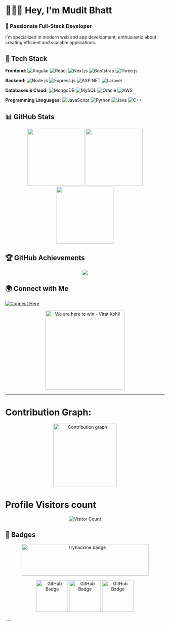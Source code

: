 # 🙋🏻‍♂️ Hey, I'm Mudit Bhatt

### 🚀 Passionate Full-Stack Developer

I'm specialized in modern web and app development, enthusiastic about creating efficient and scalable applications.

## 🚀 Tech Stack

**Frontend:**
![Angular](https://img.shields.io/badge/Angular-DD0031?style=flat&logo=angular&logoColor=white)
![React](https://img.shields.io/badge/React-20232A?style=flat&logo=react&logoColor=61DAFB)
![Next.js](https://img.shields.io/badge/Next.js-000000?style=flat&logo=nextdotjs&logoColor=white)
![Bootstrap](https://img.shields.io/badge/Bootstrap-563D7C?style=flat&logo=bootstrap&logoColor=white)
![Three.js](https://img.shields.io/badge/Three.js-000000?style=flat&logo=three.js&logoColor=white)

**Backend:**
![Node.js](https://img.shields.io/badge/Node.js-43853D?style=flat&logo=node.js&logoColor=white)
![Express.js](https://img.shields.io/badge/Express.js-000000?style=flat&logo=express&logoColor=white)
![ASP.NET](https://img.shields.io/badge/ASP.NET-5C2D91?style=flat&logo=dotnet&logoColor=white)
![Laravel](https://img.shields.io/badge/Laravel-FF2D20?style=flat&logo=laravel&logoColor=white)

**Databases & Cloud:**
![MongoDB](https://img.shields.io/badge/MongoDB-47A248?style=flat&logo=mongodb&logoColor=white)
![MySQL](https://img.shields.io/badge/MySQL-4479A1?style=flat&logo=mysql&logoColor=white)
![Oracle](https://img.shields.io/badge/Oracle-F80000?style=flat&logo=oracle&logoColor=white)
![AWS](https://img.shields.io/badge/AWS-232F3E?style=flat&logo=amazonaws&logoColor=white)

**Programming Languages:**
![JavaScript](https://img.shields.io/badge/JavaScript-F7DF1E?style=flat&logo=javascript&logoColor=black)
![Python](https://img.shields.io/badge/Python-3776AB?style=flat&logo=python&logoColor=white)
![Java](https://img.shields.io/badge/Java-007396?style=flat&logo=java&logoColor=white)
![C++](https://img.shields.io/badge/C++-00599C?style=flat&logo=c%2B%2B&logoColor=white)


## 📊 GitHub Stats

<p align="center">
  <img src="https://github-readme-stats.vercel.app/api?username=muditbhatt-5&theme=blueberry&show_icons=true&hide_border=true&count_private=true" height="180" />
  <img src="https://github-readme-streak-stats.herokuapp.com/?user=muditbhatt-5&theme=blueberry&hide_border=true" height="180" />
  <img src="https://github-readme-stats.vercel.app/api/top-langs/?username=muditbhatt-5&theme=blueberry&show_icons=true&hide_border=true&layout=compact" height="180" />
</p>

## 🏆 GitHub Achievements

<p align="center">
  <img src="https://github-profile-trophy.vercel.app/?username=muditbhatt-5&theme=algolia" />
</p>

## 🌍 Connect with Me

[![Connect Here](https://img.shields.io/badge/Connect-Bio.Link-blue?style=for-the-badge)](https://bio.link/themudit_18)


<p align="center">
  <img src="https://media1.tenor.com/m/3MC8f_FMo9QAAAAd/we-are-here-to-win-virat-kohli.gif" alt="We are here to win - Virat Kohli" width="250" />
</p>

---

# Contribution Graph:
<p align="center">
  <img src="https://github-readme-activity-graph.vercel.app/graph?username=muditbhatt-5&theme=tokyo-night" height="200" alt="Contribution graph"  />
</p>

# Profile Visitors count
<p align="center">
  <img src="https://profile-counter.glitch.me/muditbhatt-5/count.svg" alt="Visitor Count" />
</p>

## 🏅 Badges
<p align="center">
  <img src="https://tryhackme-badges.s3.amazonaws.com/muditbhatt5.png?update=1" width="401" height="100" alt="tryhackme badge" />
</p>
<p align="center">
  <img src="https://github.githubassets.com/assets/profile-first-issue-dark-b8dbb02687b2.svg" height="100" alt="GitHub Badge" />
  <img src="https://github.githubassets.com/assets/profile-first-pr-dark-bc160471dcac.svg" height="100" alt="GitHub Badge" />
  <img src="https://github.githubassets.com/assets/profile-first-repo-dark-25579720acb4.svg" height="100" alt="GitHub Badge" />
</p>
---
